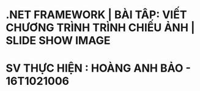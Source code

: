 # .NET FRAMEWORK | BÀI TÂP: VIẾT CHƯƠNG TRÌNH TRÌNH CHIẾU ẢNH | SLIDE SHOW IMAGE 
# SV THỰC HIỆN : HOÀNG ANH BẢO - 16T1021006
